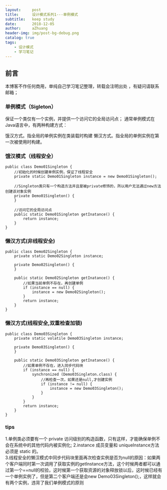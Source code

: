 ```yaml
---
layout:     post
title:      设计模式系列1---单例模式
subtitle:   keep study
date:       2018-12-05
author:     aZhuang
header-img: img/post-bg-debug.png
catalog: true
tags:
    - 设计模式
    - 学习笔记
---
```


## 前言
本博客不作任何商用，单纯自己学习笔记整理，转载会注明出处 ，有疑问请联系邮箱；

### 单例模式（Sigleton）
保证一个类仅有一个实例，并提供一个访问它的全局访问点；
通常单例模式在Java语言中，有两种构建方式：

饿汉方式。指全局的单例实例在类装载时构建
懒汉方式。指全局的单例实例在第一次被使用时构建。


### 饿汉模式（线程安全）
```
public class Demo01Singleton {
    //初始化的时候创建单例实例，保证了线程安全
    private static Demo01Singleton instance = new Demo01Singleton();

    //Singleton类只有一个构造方法并且是被private修饰的，所以用户无法通过new方法创建该对象实例
    private Demo01Singleton() {
    }

    //访问它的全局访问点
    public static Demo01Singleton getInatance() {
        return instance;
    }
}
```
### 懒汉方式(非线程安全)
```
public class Demo02Singleton {
    private static Demo02Singleton instance;

    private Demo02Singleton() {
    }

    public static Demo02Singleton getInatance() {
        //如果当前单例不存在，再创建单例
        if (instance == null) {
            instance = new Demo02Singleton();
        }
        return instance;
    }
}
```
### 懒汉方式(线程安全,双重检查加锁)
```
public class Demo03Singleton {
    private static volatile Demo03Singleton instance;

    private Demo03Singleton() {
    }

    public static Demo03Singleton getInatance() {
        //如果单例不存在，进入同步代码块
        if (instance == null) {
            synchronized (Demo03Singleton.class) {
                //再检查一次，如果还是null,才创建实例
                if (instance != null) {
                    instance = new Demo03Singleton();
                }
            }
        }
        return instance;
    }
}
```
### tips
1.单例类必须要有一个 private 访问级别的构造函数，只有这样，才能确保单例不会在系统中的其他代码内被实例化;
2.instance 成员变量和 uniqueInstance方法必须是 static 的。   
3.线程安全的懒汉模式中同步代码块里面再次检查实例是否为null的原因：如果两个客户端同时第一次调用了获取实例的getInstance方法，这个时候两者都可以通过第一个==null的校验，这时候第一个获取资源的对象释放锁以后，这时候已经有一个单例实例了，但是第二个客户端还是会new Demo03Singleton();，这样就会有两个实例，违背了我们单例模式的原则

